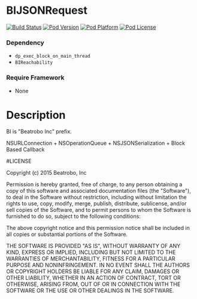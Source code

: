 BIJSONRequest
=================

[![Build Status](http://img.shields.io/travis/Beatrobo/BIJSONRequest.svg?style=flat-square)](https://travis-ci.org/Beatrobo/BIJSONRequest)
[![Pod Version](http://img.shields.io/cocoapods/v/BIJSONRequest.svg?style=flat-square)](http://cocoadocs.org/docsets/BIJSONRequest/)
[![Pod Platform](http://img.shields.io/cocoapods/p/BIJSONRequest.svg?style=flat-square)](http://cocoadocs.org/docsets/BIJSONRequest/)
[![Pod License](http://img.shields.io/cocoapods/l/BIJSONRequest.svg?style=flat-square)](http://opensource.org/licenses/MIT)

### Dependency
* `dp_exec_block_on_main_thread`
* `BIReachability`

### Require Framework
* None  

# Description

BI is "Beatrobo Inc" prefix.

NSURLConnection + NSOperationQueue + NSJSONSerialization + Block Based Callback

#LICENSE

Copyright (c) 2015 Beatrobo, Inc

Permission is hereby granted, free of charge, to any person obtaining a copy of this software and associated documentation files (the "Software"), to deal in the Software without restriction, including without limitation the rights to use, copy, modify, merge, publish, distribute, sublicense, and/or sell copies of the Software, and to permit persons to whom the Software is furnished to do so, subject to the following conditions:

The above copyright notice and this permission notice shall be included in all copies or substantial portions of the Software.

THE SOFTWARE IS PROVIDED "AS IS", WITHOUT WARRANTY OF ANY KIND, EXPRESS OR IMPLIED, INCLUDING BUT NOT LIMITED TO THE WARRANTIES OF MERCHANTABILITY, FITNESS FOR A PARTICULAR PURPOSE AND NONINFRINGEMENT. IN NO EVENT SHALL THE AUTHORS OR COPYRIGHT HOLDERS BE LIABLE FOR ANY CLAIM, DAMAGES OR OTHER LIABILITY, WHETHER IN AN ACTION OF CONTRACT, TORT OR OTHERWISE, ARISING FROM, OUT OF OR IN CONNECTION WITH THE SOFTWARE OR THE USE OR OTHER DEALINGS IN THE SOFTWARE.
